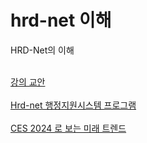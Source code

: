 # hrd-net 이해
HRD-Net의 이해

  <br>
   	<a href="https://drive.google.com/file/d/1R1Z5pDRfplEflvD6dVcrMokD36Usu-sE/view?usp=sharing" target="_blank">강의 교안 </a>
  <br> <br>
   	<a href="https://drive.google.com/file/d/169o_2GTGTeGq9BjTnIDyXXsLwZ4V7K3i/view?usp=sharing" target="_blank">Hrd-net 행정지원시스템 프로그램 </a>
  <br> <br> 
   <a href="https://drive.google.com/file/d/1rbbuYt1aZEa2fMwldd-0T5HNP7qGSoWr/view"_blank">CES 2024 로 보는 미래 트렌드</a>
